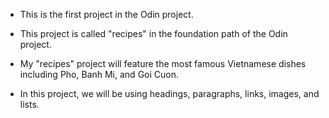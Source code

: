 - This is the first project in the Odin project.

- This project is called "recipes" in the foundation path of the Odin project.

- My "recipes" project will feature the most famous Vietnamese dishes including Pho, Banh Mi, and Goi Cuon.

- In this project, we will be using headings, paragraphs, links, images, and lists.
